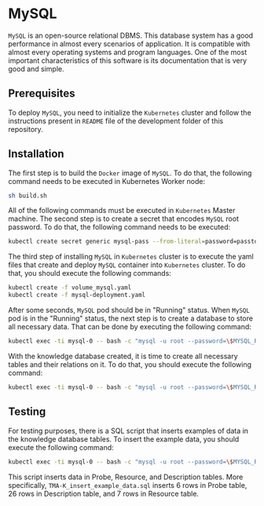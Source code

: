 # MySQL
`MySQL` is an open-source relational DBMS. This database system has a good performance in almost every scenarios of application. It is compatible with almost every operating systems and program languages. One of the most important characteristics of this software is its documentation that is very good and simple.

## Prerequisites

To deploy `MySQL`, you need to initialize the `Kubernetes` cluster and follow the instructions present in `README` file of the development folder of this repository.

## Installation

The first step is to build the `Docker` image of `MySQL`. To do that, the following command needs to be executed in Kubernetes Worker node:

```sh
sh build.sh
```

All of the following commands must be executed in `Kubernetes` Master machine.
The second step is to create a secret that encodes `MySQL` root password. To do that, the following command needs to be executed:

```sh
kubectl create secret generic mysql-pass --from-literal=password=passtobereplaced
```

The third step of installing `MySQL` in `Kubernetes` cluster is to execute the yaml files that create and deploy `MySQL` container into `Kubernetes` cluster. To do that, you should execute the following commands:

```sh
kubectl create -f volume_mysql.yaml
kubectl create -f mysql-deployment.yaml
```

After some seconds, `MySQL` pod should be in "Running" status.
When `MySQL` pod is in the "Running" status, the next step is to create a database to store all necessary data. That can be done by executing the following command: 

```sh
kubectl exec -ti mysql-0 -- bash -c "mysql -u root --password=\$MYSQL_ROOT_PASSWORD -e \"CREATE DATABASE knowledge /*\!40100 DEFAULT CHARACTER SET utf8 */;\""
```

With the knowledge database created, it is time to create all necessary tables and their relations on it. To do that, you should execute the following command:

```sh
kubectl exec -ti mysql-0 -- bash -c "mysql -u root --password=\$MYSQL_ROOT_PASSWORD knowledge < /mysql/TMA-K_create_database.sql"
```

## Testing
For testing purposes, there is a SQL script that inserts examples of data in the knowledge database tables.
To insert the example data, you should execute the following command:

```sh
kubectl exec -ti mysql-0 -- bash -c "mysql -u root --password=\$MYSQL_ROOT_PASSWORD knowledge < /mysql/TMA-K_insert_example_data.sql"
```

This script inserts data in Probe, Resource, and Description tables. More specifically, `TMA-K_insert_example_data.sql` inserts 6 rows in Probe table, 26 rows in Description table, and 7 rows in Resource table.
